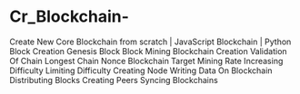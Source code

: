 # Cr_Blockchain-
Create New Core Blockchain from scratch | JavaScript Blockchain | Python
Block Creation
Genesis Block
Block Mining
Blockchain Creation
Validation Of Chain
Longest Chain
Nonce
Blockchain Target
Mining Rate
Increasing Difficulty
Limiting Difficulty
Creating Node
Writing Data On Blockchain
Distributing Blocks
Creating Peers
Syncing Blockchains
